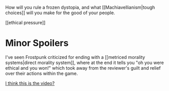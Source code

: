 How will you rule a frozen dystopia, and what [[Machiavellianism|tough choices]] will you make for the good of your people.

[[ethical pressure]]

# Minor Spoilers

I've seen Frostpunk criticized for ending with a [[metriced morality systems|direct morality system]], where at the end it tells you "oh you were ethical and you won!" which took away from the reviewer's guilt and relief over their actions within the game.

[I think this is the video?](https://www.youtube.com/watch?v=C450hycRpog&t=212s)
